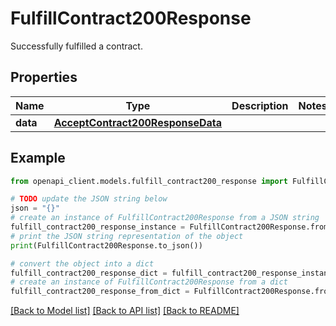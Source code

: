 # FulfillContract200Response

Successfully fulfilled a contract.

## Properties

Name | Type | Description | Notes
------------ | ------------- | ------------- | -------------
**data** | [**AcceptContract200ResponseData**](AcceptContract200ResponseData.md) |  | 

## Example

```python
from openapi_client.models.fulfill_contract200_response import FulfillContract200Response

# TODO update the JSON string below
json = "{}"
# create an instance of FulfillContract200Response from a JSON string
fulfill_contract200_response_instance = FulfillContract200Response.from_json(json)
# print the JSON string representation of the object
print(FulfillContract200Response.to_json())

# convert the object into a dict
fulfill_contract200_response_dict = fulfill_contract200_response_instance.to_dict()
# create an instance of FulfillContract200Response from a dict
fulfill_contract200_response_from_dict = FulfillContract200Response.from_dict(fulfill_contract200_response_dict)
```
[[Back to Model list]](../README.md#documentation-for-models) [[Back to API list]](../README.md#documentation-for-api-endpoints) [[Back to README]](../README.md)


